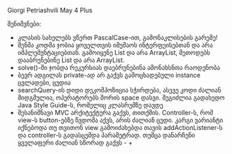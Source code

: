Giorgi Petriashvili May 4
Plus

შენიშვნები:
- კლასის სახელებს ვწერთ PascalCase-ით, გამონაკლისების გარეშე!
- შენმა კოდმა ჯობია ყოველთვის იმუშაოს ინტერფეისებთან და არა იმპლემენტაციებთან. გამოიყენე List და არა ArrayList, მეთოდებს დააბრუნებინე List და არა ArrayList.
- solve()-ში ჯობდა რეკურსიას დაებრუნებინა ამონახსნთა რაოდენობა
- ბევრ ადგილას private-ად არ გაქვს გამოცხადებული instance ცვლადები, ცუდია
- searchQuery-ის დიდი დეკომპოზიცია სჭირდება, ასევე კოდი ძალიან მიდგმულია, ოპერატორებს შორის space დასვი. შეგიძლია გადახედო Java Style Guide-ს, რომელიც კლასრუმზე დავდე
- შესანიშნავი MVC არქიტექტურა გაქვს, თითქმის. Controller-ს, რომ view-ს button-ებზე წვდომა აქვს, არის ძალიან ცუდი. კარგი ვარიანტი იქნებოდა თუ თვითონ view გამოიძახებდა თავის addActionListener-ს და controller-ს გადასცემდა პარამეტრად. თუმცა დანარჩენი ყველაფერი ძალიან სწორად გაქვს - +
